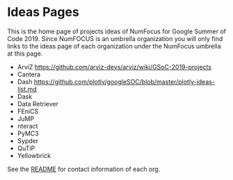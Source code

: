 
# Ideas Pages

This is the home page of projects ideas of NumFocus for Google Summer of Code 2019.
Since NumFOCUS is an umbrella organization you will only find links to the ideas
page of each organization under the NumFocus umbrella at this page.


- ArviZ https://github.com/arviz-devs/arviz/wiki/GSoC-2019-projects
- Cantera
- Dash https://github.com/plotly/googleSOC/blob/master/plotly-ideas-list.md
- Dask
- Data Retriever
- FEniCS
- JuMP
- nteract
- PyMC3
- Sypder 
- QuTiP
- Yellowbrick


See the [README](https://github.com/numfocus/gsoc/blob/master/README.md) for contact information of each org.
